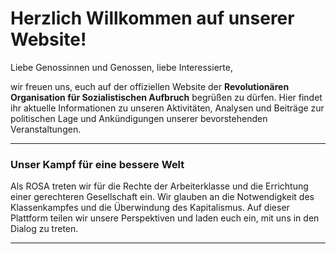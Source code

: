 
# Herzlich Willkommen auf unserer Website!

Liebe Genossinnen und Genossen, liebe Interessierte,

wir freuen uns, euch auf der offiziellen Website der **Revolutionären Organisation für Sozialistischen Aufbruch** begrüßen zu dürfen. Hier findet ihr aktuelle Informationen zu unseren Aktivitäten, Analysen und Beiträge zur politischen Lage und Ankündigungen unserer bevorstehenden Veranstaltungen.

---

### Unser Kampf für eine bessere Welt

Als ROSA treten wir für die Rechte der Arbeiterklasse und die Errichtung einer gerechteren Gesellschaft ein. Wir glauben an die Notwendigkeit des Klassenkampfes und die Überwindung des Kapitalismus. Auf dieser Plattform teilen wir unsere Perspektiven und laden euch ein, mit uns in den Dialog zu treten.

---

